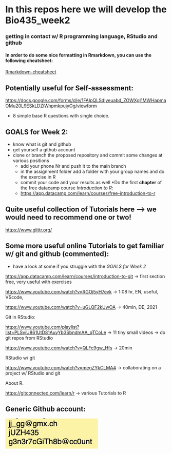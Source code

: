 # In this repos here we will develop the Bio435_week2
### getting in contact w/ R programming language, RStudio and github

#### In order to do some nice formatting in Rmarkdown, you can use the following cheatsheet:
[Rmarkdown-cheatsheet](https://www.rstudio.com/wp-content/uploads/2015/02/rmarkdown-cheatsheet.pdf)

## Potentially useful for Self-assessment:
https://docs.google.com/forms/d/e/1FAIpQLSdIyeuabd_ZOWXgI1MWHapmaOMu20L9ESkLDZiWnpmkpujyOg/viewform
* 8 simple base R questions with single choice. 

## GOALS for Week 2:
* know what is git and github
* get yourself a github account
* clone or branch the proposed repository and commit some changes at various positions
  + add your phone Nr and push it to the main branch
  + in the assignment folder add a folder with your group names and do the exercise in R
  + commit your code and your results as well 
*Do the first __chapter__ of the free datacamp course *Introduction to R*:
  + https://app.datacamp.com/learn/courses/free-introduction-to-r

## Quite useful collection of Tutorials here --> we would need to recommend one or two!
https://www.glittr.org/



## Some more useful online Tutorials to get familiar w/ git and github (commented):
 + have a look at some if you struggle with the *GOALS for Week 2*

https://app.datacamp.com/learn/courses/introduction-to-git
-> first section free, very useful with exercises

https://www.youtube.com/watch?v=RGOj5yH7evk
-> 1:08 hr, EN, useful, VScode, 

https://www.youtube.com/watch?v=uGLQF2kUwOA
-> 40min, DE, 2021

Git in RStudio:

https://www.youtube.com/playlist?list=PLSviU861UtD81AuyYb3SbndmAA_qTCoLe
-> 11 tiny small videos
-> do git repos from RStudio

https://www.youtube.com/watch?v=QLFc9gw_Hfs
-> 20min



RStudio w/ git

https://www.youtube.com/watch?v=megZYkCLMA4
-> collaborating on a project w/ RStudio and git

About R.

https://gitconnected.com/learn/r
-> various Tutorials to R


## Generic Github account:
![Here some useful info to write here](fun/img/sml.jpg?raw=true "GH generic")








